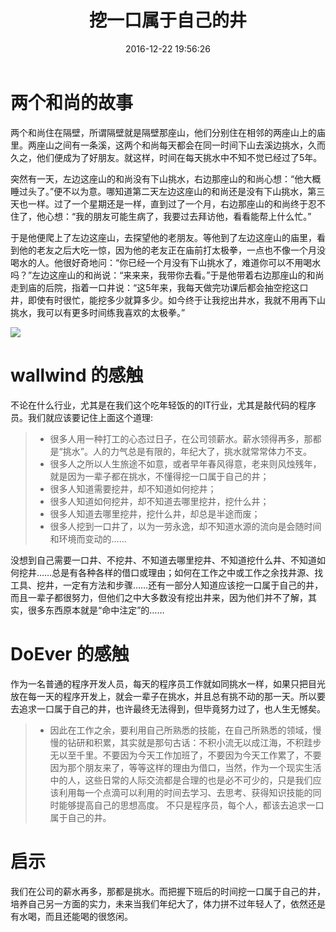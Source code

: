 ﻿---
title: 挖一口属于自己的井
date: 2016-12-22 19:56:26
tags: 
   - 职场故事
---
# **两个和尚的故事**

两个和尚住在隔壁，所谓隔壁就是隔壁那座山，他们分别住在相邻的两座山上的庙里。两座山之间有一条溪，这两个和尚每天都会在同一时间下山去溪边挑水，久而久之，他们便成为了好朋友。就这样，时间在每天挑水中不知不觉已经过了5年。
<!-- more -->
突然有一天，左边这座山的和尚没有下山挑水，右边那座山的和尚心想：“他大概睡过头了。”便不以为意。哪知道第二天左边这座山的和尚还是没有下山挑水，第三天也一样。过了一个星期还是一样，直到过了一个月，右边那座山的和尚终于忍不住了，他心想：“我的朋友可能生病了，我要过去拜访他，看看能帮上什么忙。”

于是他便爬上了左边这座山，去探望他的老朋友。等他到了左边这座山的庙里，看到他的老友之后大吃一惊，因为他的老友正在庙前打太极拳，一点也不像一个月没喝水的人。他很好奇地问：“你已经一个月没有下山挑水了，难道你可以不用喝水吗？”左边这座山的和尚说：“来来来，我带你去看。”于是他带着右边那座山的和尚走到庙的后院，指着一口井说：“这5年来，我每天做完功课后都会抽空挖这口井，即使有时很忙，能挖多少就算多少。如今终于让我挖出井水，我就不用再下山挑水，我可以有更多时间练我喜欢的太极拳。”

  ![](http://i.imgur.com/RAN8WjW.jpg)

# **wallwind 的感触**
不论在什么行业，尤其是在我们这个吃年轻饭的的IT行业，尤其是敲代码的程序员。我们就应该要记住上面这个道理:
> * 很多人用一种打工的心态过日子，在公司领薪水。薪水领得再多，那都是“挑水”。人的力气总是有限的，年纪大了，挑水就常常体力不支。
> * 很多人之所以人生旅途不如意，或者早年春风得意，老来则风烛残年，就是因为一辈子都在挑水，不懂得挖一口属于自己的井；
> * 很多人知道需要挖井，却不知道如何挖井；
> * 很多人知道如何挖井，却不知道去哪里挖井，挖什么井；
> * 很多人知道去哪里挖井，挖什么井，却总是半途而废；
> * 很多人挖到一口井了，以为一劳永逸，却不知道水源的流向是会随时间和环境而变动的……

没想到自己需要一口井、不挖井、不知道去哪里挖井、不知道挖什么井、不知道如何挖井……总是有各种各样的借口或理由；如何在工作之中或工作之余找井源、找工具、挖井，一定有方法和步骤……还有一部分人知道应该挖一口属于自己的井，而且一辈子都很努力，但他们之中大多数没有挖出井来，因为他们并不了解，其实，很多东西原本就是“命中注定”的……

# **DoEver 的感触**
作为一名普通的程序开发人员，每天的程序员工作就如同挑水一样，如果只把目光放在每一天的程序开发上，就会一辈子在挑水，并且总有挑不动的那一天。所以要去追求一口属于自己的井，也许最终无法得到，但毕竟努力过了，也人生无憾矣。
> * 因此在工作之余，要利用自己所熟悉的技能，在自己所熟悉的领域，慢慢的钻研和积累，其实就是那句古话：不积小流无以成江海，不积跬步无以至千里。不要因为今天工作加班了，不要因为今天工作累了，不要因为那个朋友来了，等等这样的理由为借口，当然，作为一个现实生活中的人，这些日常的人际交流都是合理的也是必不可少的，只是我们应该利用每一个点滴可以利用的时间去学习、去思考、获得知识技能的同时能够提高自己的思想高度。
不只是程序员，每个人，都该去追求一口属于自己的井。

# **启示**
我们在公司的薪水再多，那都是挑水。而把握下班后的时间挖一口属于自己的井，培养自己另一方面的实力，未来当我们年纪大了，体力拼不过年轻人了，依然还是有水喝，而且还能喝的很悠闲。 


